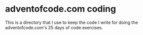 # adventofcode.com coding

This is a directory that I use to keep the code I write for doing the
adventofcode.com's 25 days of code exercises.
